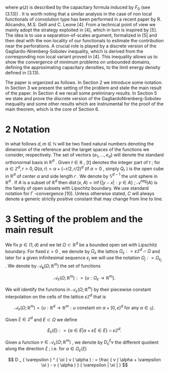 where $\varphi ( z )$ is described by the capacitary formula induced by $F _ { 0 }$ (see (3.13)) . It is worth noting that a similar analysis in the case of non local functionals of convolution type has been performed in a recent paper by R. Alicandro, M.S. Gelli and C. Leone [4]. From a technical point of view we mainly adopt the strategy exploited in [4], which in turn is inspired by [5]. The idea is to use a separation-of-scales argument, formalized in [5] and then deal with the non locality of our functionals to estimate the contribution near the perforations. A crucial role is played by a discrete version of the Gagliardo-Nirenberg-Sobolev inequality, which is derived from the corresponding non local variant proved in [4]. This inequality allows us to show the convergence of minimum problems on unbounded domains, defining the approximating capacitary densities, to the limit energy density defined in (3.13).

The paper is organized as follows. In Section 2 we introduce some notation. In Section 3 we present the setting of the problem and state the main result of the paper. In Section 4 we recall some preliminary results. In Section 5 we state and prove the discrete version of the GagliardoNirenberg-Sobolev inequality and some other results which are instrumental for the proof of the main theorem, which is the core of Section 6.

# 2 Notation

In what follows $d , m \in \mathbb { N }$ will be two fixed natural numbers denoting the dimension of the reference and the target spaces of the functions we consider, respectively. The set of vectors $\{ e _ { 1 } , \ldots , e _ { d } \}$ will denote the standard orthonormal basis in $\mathbb { R } ^ { d }$ . Given $t \in \mathbb R$ , [t] denotes the integer part of $t$ ; for $\alpha \in \mathbb { Z } ^ { d } , r > 0 , Q ( \alpha , r ) = \alpha + ( - r / 2 , r / 2 ) ^ { d }$ (if $\alpha = 0$ , simply $Q _ { r }$ ) is the open cube in $\mathbb { R } ^ { d }$ of center $\alpha$ and side length $r$ . We denote by $\mathbb { S } ^ { d - 1 }$ the unit sphere in $\mathbb { R } ^ { d }$ . If $A$ is a subset of $\mathbb { R } ^ { d }$ then $\operatorname { d i s t } ( x , A ) = \operatorname* { i n f } \{ | y - x | : y \in A \}$ ; $\mathcal { A } ^ { \mathrm { r e g } } ( A )$ is the family of open subsets with Lipschitz boundary. We use standard notation for $\Gamma$ -convergence [10]. Unless otherwise stated, $C$ will always denote a generic strictly positive constant that may change from line to line.

# 3 Setting of the problem and the main result

We fix $p \in ( 1 , d )$ and we let $\Omega \subset \mathbb { R } ^ { d }$ be a bounded open set with Lipschitz boundary. For fixed $\varepsilon > 0$ , we denote by $\Omega _ { \varepsilon }$ the lattice $\Omega _ { \varepsilon } : = \varepsilon \mathbb { Z } ^ { d } \cap \Omega$ and later for a given infinitesimal sequence $\varepsilon _ { j }$ we will use the notation $\Omega _ { j } : = \Omega _ { \varepsilon _ { j } }$ . We denote by $\mathcal { A } _ { \boldsymbol { \varepsilon } } \big ( \Omega ; \mathbb { R } ^ { m } \big )$ the set of functions

$$
\mathcal { A } _ { \varepsilon } ( \Omega ; \mathbb { R } ^ { m } ) : = \{ u : \Omega _ { \varepsilon } \to \mathbb { R } ^ { m } \} .
$$

We will identify the functions in $\mathcal { A } _ { \varepsilon } ( \Omega ; \mathbb { R } ^ { m } )$ by their piecewise constant interpolation on the cells of the lattice $\varepsilon \mathbb { Z } ^ { d }$ that is

$$
\mathcal { A } _ { \varepsilon } ( \Omega ; \mathbb { R } ^ { m } ) = \{ u : \mathbb { R } ^ { d } \to \mathbb { R } ^ { m } : u \mathrm { ~ c o n s t a n t ~ o n ~ } \alpha + [ 0 , \varepsilon ) ^ { d } \mathrm { ~ f o r ~ a n y ~ } \alpha \in \mathfrak { g } \} .
$$

Given $\xi \in  { \mathbb { Z } ^ { d } }$ and $E \subset \Omega$ we define

$$
E _ { \varepsilon } ( \xi ) : = \{ \alpha \in E | \alpha + \varepsilon \xi \in E \} \cap \varepsilon \mathbb { Z } ^ { d } .
$$

Given a function $v \in \mathcal { A } _ { \varepsilon } ( \Omega ; \mathbb { R } ^ { m } )$ , we denote by $D _ { \varepsilon } ^ { \xi } v$ the different quotient along the direction $\xi$ ; i.e. for $\alpha \in \Omega _ { \varepsilon } ( \xi )$

$$
D _ { \varepsilon } ^ { \xi } v ( \alpha ) : = \frac { v ( \alpha + \varepsilon \xi ) - v ( \alpha ) } { \varepsilon | \xi | }
$$